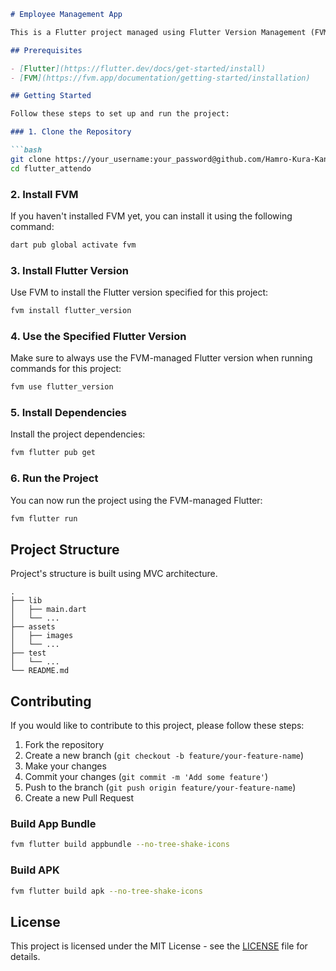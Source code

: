 ```markdown
# Employee Management App

This is a Flutter project managed using Flutter Version Management (FVM).

## Prerequisites

- [Flutter](https://flutter.dev/docs/get-started/install)
- [FVM](https://fvm.app/documentation/getting-started/installation)

## Getting Started

Follow these steps to set up and run the project:

### 1. Clone the Repository

```bash
git clone https://your_username:your_password@github.com/Hamro-Kura-Kani/flutter_attendo.git
cd flutter_attendo
```

### 2. Install FVM

If you haven't installed FVM yet, you can install it using the following command:

```bash
dart pub global activate fvm
```

### 3. Install Flutter Version

Use FVM to install the Flutter version specified for this project:

```bash
fvm install flutter_version
```

### 4. Use the Specified Flutter Version

Make sure to always use the FVM-managed Flutter version when running commands for this project:

```bash
fvm use flutter_version
```

### 5. Install Dependencies

Install the project dependencies:

```bash
fvm flutter pub get
```

### 6. Run the Project

You can now run the project using the FVM-managed Flutter:

```bash
fvm flutter run
```

## Project Structure

Project's structure is built using MVC architecture.

```plaintext
.
├── lib
│   ├── main.dart
│   └── ...
├── assets
│   ├── images
│   └── ...
├── test
│   └── ...
└── README.md
```

## Contributing

If you would like to contribute to this project, please follow these steps:

1. Fork the repository
2. Create a new branch (`git checkout -b feature/your-feature-name`)
3. Make your changes
4. Commit your changes (`git commit -m 'Add some feature'`)
5. Push to the branch (`git push origin feature/your-feature-name`)
6. Create a new Pull Request

### Build App Bundle

```bash
fvm flutter build appbundle --no-tree-shake-icons
```

### Build APK

```bash
fvm flutter build apk --no-tree-shake-icons
```


## License

This project is licensed under the MIT License - see the [LICENSE](LICENSE) file for details.
 